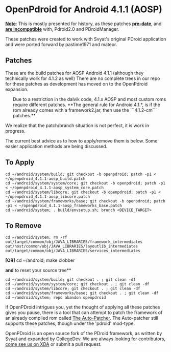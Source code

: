 OpenPdroid for Android 4.1.1 (AOSP)
===============================

**<u>Note</u>**: This is mostly presented for history, as these patches __<u>pre-date</u>__, and __<u>are incompatible</u>__ with, Pdroid2.0 and PDroidManager.

These patches were created to work with Svyat's original PDroid application and were ported forward by pastime1971 and mateor. 


Patches
-------------------------------
These are the build patches for AOSP Android 4.1.1 (although they technically work for 4.1.2 as well) There are no complete trees in our repo for these patches as development has moved on to the OpenPdroid expansion.
<ul>
Due to a restriction in the dalvik code, 4.1.x AOSP and most custom roms require different patches. **The general rule for Android 4.1.*, is if the rom already comes with a framework2.jar, then use the ```4.1.2-cm``` patches.** 
</ul>
We realize that the patch/branch situation is not perfect, it is work in progress.

The current best advice as to how to apply/remove them is below. Some easier application methods are being discussed.

To Apply
--------------
	cd ~/android/system/build; git checkout -b openpdroid; patch -p1 < ~/openpdroid_4.1.1-aosp_build.patch
    cd ~/android/system/system/core; git checkout -b openpdroid; patch -p1 < ~/openpdroid_4.1.1-aosp_system_core.patch
	cd ~/android/system/libcore; git checkout -b openpdroid; patch -p1 < ~/openpdroid_4.1.1-aosp_libcore.patch
	cd ~/android/system/frameworks/base; git checkout -b openpdroid; patch -p1 < ~/openpdroid_4.1.1-aosp_frameworks_base.patch
	cd ~/android/system; . build/envsetup.sh; brunch <DEVICE_TARGET>


To Remove
--------------
	cd ~/android/system; rm -rf out/target/common/obj/JAVA_LIBRARIES/framework_intermediates out/host/common/obj/JAVA_LIBRARIES/layoutlib_intermediates out/target/common/obj/JAVA_LIBRARIES/services_intermediates

**[OR]** 	cd ~/android; make clobber

**and** to reset your source tree**

	cd ~/android/system/build; git checkout . ; git clean -df
	cd ~/android/system/system/core; git checkout . ; git clean -df
	cd ~/android/system/libcore; git checkout . ; git clean -df
	cd ~/android/system/frameworks/base; git checkout . ; git clean -df
	cd ~/android/system; repo abandon openpdroid

If OpenPDroid intrigues you, yet the thought of applying all these patches gives you
pause, there is a tool that can attempt to patch the framework of an already compiled
rom called [The Auto-Patcher](http://forum.xda-developers.com/showthread.php?p=32155918#post32155918). The Auto-patcher still supports these patches, though under the 'pdroid' mod-type.


OpenPDroid is an open source fork of the PDroid framework, as written by Svyat and expanded by CollegeDev. We are always looking for contributors, [come see us on XDA](http://forum.xda-developers.com/showthread.php?t=2098156) or submit a pull request.
